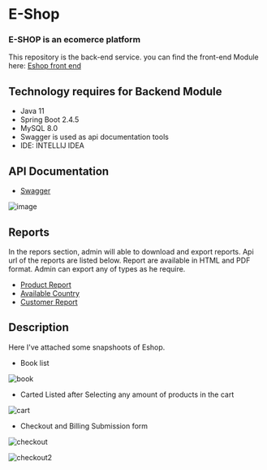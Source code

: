 # E-Shop

### E-SHOP is an ecomerce platform

This repository is the back-end service. you can find the front-end Module here: [Eshop front end](https://github.com/MostafijurJ/eshop-frontend/tree/develop)

## Technology requires for Backend Module
* Java 11
* Spring Boot 2.4.5
* MySQL 8.0 
* Swagger is used as api documentation tools
* IDE: INTELLIJ IDEA


## API Documentation
* [Swagger](http://localhost:1112/swagger-ui/index.html?configUrl=/v3/api-docs/swagger-config#/)
 
 ![image](https://user-images.githubusercontent.com/40955844/126137049-997e1bfc-dc7a-4b87-b6ba-00f3d909c98b.png)

## Reports

In the repors section, admin will able to download and export reports. Api url of the reports are listed below. Report are available in HTML and PDF format. Admin can export any of types as he require.

* [Product Report](http://localhost:1112/swagger-ui/index.html?configUrl=/v3/api-docs/swagger-config#/report-controller/exportProductReport)
* [Available Country](http://localhost:1112/swagger-ui/index.html?configUrl=/v3/api-docs/swagger-config#/report-controller/exportCountryReport)
* [Customer Report](http://localhost:1112/swagger-ui/index.html?configUrl=/v3/api-docs/swagger-config#/report-controller/exportCustomerReport)


## Description
Here I've attached some snapshoots of Eshop.

* Book list

![book](https://user-images.githubusercontent.com/40955844/126133950-22ffcf41-2304-4af7-a2eb-571a8a6c1d7e.png)

* Carted Listed after Selecting any amount of products in the cart

![cart](https://user-images.githubusercontent.com/40955844/126138695-938cc916-f29a-451d-85a6-0cfe6736f3f4.png)

* Checkout and Billing Submission form

![checkout](https://user-images.githubusercontent.com/40955844/126139219-59a670ae-4bcc-4c18-99b7-32647ef6df27.png)


![checkout2](https://user-images.githubusercontent.com/40955844/126139282-62d5fa45-5813-48c0-bfb2-a30c91bfe1b7.png)


